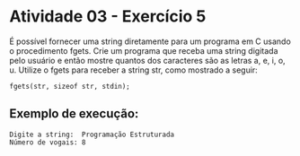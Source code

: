 # Atividade 03 - Exercício 5

É possível fornecer uma string diretamente para um programa em C usando o procedimento fgets. Crie um programa que receba uma string digitada pelo usuário e então mostre quantos dos caracteres são as letras a, e, i, o, u. Utilize o fgets para receber a string str, como mostrado a seguir:

`fgets(str, sizeof str, stdin);`

## Exemplo de execução:

```
Digite a string:  Programação Estruturada
Número de vogais: 8 
```
